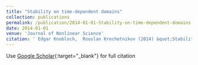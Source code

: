 ```yaml
---
title: "Stability on time-dependent domains"
collection: publications
permalink: /publication/2014-01-01-Stability-on-time-dependent-domains
date: 2014-01-01
venue: 'Journal of Nonlinear Science'
citation: ' Edgar Knobloch,  Rouslan Krechetnikov (2014) &quot;Stability on time-dependent domains.&quot; <i>Journal of Nonlinear Science</i>. 24, 493--523.'
---
```

Use [Google Scholar](https://scholar.google.com/scholar?q=Stability+on+time+dependent+domains){:target="_blank"} for full citation